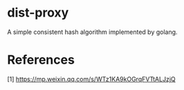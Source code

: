 # dist-proxy

A simple consistent hash algorithm implemented by golang.

# References
[1] https://mp.weixin.qq.com/s/WTz1KA9kOGrqFVTtALJzjQ